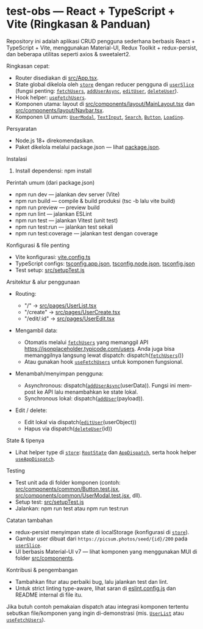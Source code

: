 # test-obs — React + TypeScript + Vite (Ringkasan & Panduan)

Repository ini adalah aplikasi CRUD pengguna sederhana berbasis React + TypeScript + Vite, menggunakan Material-UI, Redux Toolkit + redux-persist, dan beberapa utilitas seperti axios & sweetalert2.

Ringkasan cepat:
- Router disediakan di [src/App.tsx](src/App.tsx).
- State global dikelola oleh [`store`](src/store/index.ts) dengan reducer pengguna di [`userSlice`](src/store/userSlice.ts) (fungsi penting: [`fetchUsers`](src/store/userSlice.ts), [`addUserAsync`](src/store/userSlice.ts), [`editUser`](src/store/userSlice.ts), [`deleteUser`](src/store/userSlice.ts)).
- Hook helper: [`useFetchUsers`](src/hooks/useFetchUsers.ts).
- Komponen utama: layout di [src/components/layout/MainLayout.tsx](src/components/layout/MainLayout.tsx) dan [src/components/layout/Navbar.tsx](src/components/layout/Navbar.tsx).
- Komponen UI umum: [`UserModal`](src/components/common/UserModal.tsx), [`TextInput`](src/components/common/TextInput.tsx), [`Search`](src/components/common/Search.tsx), [`Button`](src/components/common/Button.tsx), [`Loading`](src/components/common/Loading.tsx).

Persyaratan
- Node.js 18+ direkomendasikan.
- Paket dikelola melalui package.json — lihat [package.json](package.json).

Instalasi
1. Install dependensi:
   npm install

Perintah umum (dari package.json)
- npm run dev — jalankan dev server (Vite)
- npm run build — compile & build produksi (tsc -b lalu vite build)
- npm run preview — preview build
- npm run lint — jalankan ESLint
- npm run test — jalankan Vitest (unit test)
- npm run test:run — jalankan test sekali
- npm run test:coverage — jalankan test dengan coverage

Konfigurasi & file penting
- Vite konfigurasi: [vite.config.ts](vite.config.ts)
- TypeScript configs: [tsconfig.app.json](tsconfig.app.json), [tsconfig.node.json](tsconfig.node.json), [tsconfig.json](tsconfig.json)
- Test setup: [src/setupTest.js](src/setupTest.js)

Arsitektur & alur penggunaan
- Routing:
  - "/" → [src/pages/UserList.tsx](src/pages/UserList.tsx)
  - "/create" → [src/pages/UserCreate.tsx](src/pages/UserCreate.tsx)
  - "/edit/:id" → [src/pages/UserEdit.tsx](src/pages/UserEdit.tsx)

- Mengambil data:
  - Otomatis melalui [`fetchUsers`](src/store/userSlice.ts) yang memanggil API https://jsonplaceholder.typicode.com/users. Anda juga bisa memanggilnya langsung lewat dispatch:
    dispatch([`fetchUsers`](src/store/userSlice.ts)())
  - Atau gunakan hook [`useFetchUsers`](src/hooks/useFetchUsers.ts) untuk komponen fungsional.

- Menambah/menyimpan pengguna:
  - Asynchronous: dispatch([`addUserAsync`](src/store/userSlice.ts)(userData)). Fungsi ini mem-post ke API lalu menambahkan ke state lokal.
  - Synchronous lokal: dispatch([`addUser`](src/store/userSlice.ts)(payload)).

- Edit / delete:
  - Edit lokal via dispatch([`editUser`](src/store/userSlice.ts)(userObject))
  - Hapus via dispatch([`deleteUser`](src/store/userSlice.ts)(id))

State & tipenya
- Lihat helper type di [`store`](src/store/index.ts): [`RootState`](src/store/index.ts) dan [`AppDispatch`](src/store/index.ts), serta hook helper [`useAppDispatch`](src/store/index.ts).

Testing
- Test unit ada di folder komponen (contoh: [src/components/common/Button.test.jsx](src/components/common/Button.test.jsx), [src/components/common/UserModal.test.jsx](src/components/common/UserModal.test.jsx), dll).
- Setup test: [src/setupTest.js](src/setupTest.js)
- Jalankan: npm run test atau npm run test:run

Catatan tambahan
- redux-persist menyimpan state di localStorage (konfigurasi di [`store`](src/store/index.ts)).
- Gambar user dibuat dari `https://picsum.photos/seed/{id}/200` pada [`userSlice`](src/store/userSlice.ts).
- UI berbasis Material-UI v7 — lihat komponen yang menggunakan MUI di folder [src/components](src/components).

Kontribusi & pengembangan
- Tambahkan fitur atau perbaiki bug, lalu jalankan test dan lint.
- Untuk strict linting type-aware, lihat saran di [eslint.config.js](eslint.config.js) dan README internal di file itu.

Jika butuh contoh pemakaian dispatch atau integrasi komponen tertentu sebutkan file/komponen yang ingin di-demonstrasi (mis. [`UserList`](src/pages/UserList.tsx) atau [`useFetchUsers`](src/hooks/useFetchUsers.ts)).